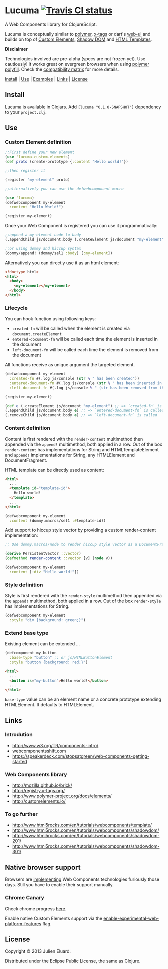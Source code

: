 # Lucuma [![Travis CI status](https://secure.travis-ci.org/jeluard/lucuma.png)](http://travis-ci.org/#!/jeluard/lucuma/builds)

A Web Components library for ClojureScript.

Lucuma is conceptually similar to [polymer](http://www.polymer-project.org/), [x-tags](http://www.x-tags.org/) or dart's [web-ui](https://www.dartlang.org/articles/web-ui/) and builds on top of [Custom Elements](https://dvcs.w3.org/hg/webcomponents/raw-file/tip/spec/custom/index.html), [Shadow DOM](https://dvcs.w3.org/hg/webcomponents/raw-file/tip/spec/shadow/index.html) and [HTML Templates](https://dvcs.w3.org/hg/webcomponents/raw-file/tip/spec/templates/index.html).

__Disclaimer__

Technologies involved are pre-alpha (specs are not frozen yet). Use cautiously! It works great on evergreen browsers when using [polymer polyfill](http://www.polymer-project.org/getting-the-code.html).
Check the [compatibility matrix](http://www.polymer-project.org/compatibility.html) for more details.

[Install](#install) | [Use](#use) | [Examples](/examples) | [Links](#links) | [License](#license)

## Install

Lucuma is available in Clojars. Add `[lucuma "0.1.0-SNAPSHOT"]` dependency to your `project.clj`.

## Use

### Custom Element definition

```clojure
;;First define your new element
(use 'lucuma.custom-elements)
(def proto (create-prototype {:content "Hello world!"})

;;then register it

(register "my-element" proto)

;;alternatively you can use the defwebcomponent macro

(use 'lucuma)
(defwebcomponent my-element
  :content "Hello World!")

(register my-element)
```

Once your Web Component is registered you can use it programmatically:

```clojure
;;append a my-element node to body
(.appendChild js/document.body (.createElement js/document "my-element"))

;;or using dommy and hiccup syntax
(dommy/append! (dommy/sel1 :body) [:my-element])
```

Alternatively you can directly use it as an html element:

```html
<!doctype html>
<html>
  <body>
    <my-element></my-element>
  </body>
</html>
```

### Lifecycle

You can hook function using following keys:

* `created-fn` will be called when the element is created via `document.createElement`
* `entered-document-fn` will be called each time the element is inserted in the document
* `left-document-fn` will be called each time the element is removed from the document

All functions receive as unique argument the targeted element.

```clojure
(defwebcomponent my-element
  :created-fn #(.log js/console (str % " has been created"))
  :entered-document-fn #(.log js/console (str % " has been inserted in the document"))
  :left-document-fn #(.log js/console % " (str has been removed from the document")))

(register my-element)

(def e (.createElement js/document "my-element") ;; => `created-fn` is called
(.appendChild js/document.body e) ;; => `entered-document-fn` is called
(.removeChild js/document.body e) ;; => `left-document-fn` is called
```

### Content definition

Content is first rendered with the `render-content` multimethod then appended via the `append!` multimethod, both applied in a row.
Out of the box `render-content` has implementations for String and HTMLTemplateElement and `append!` implementations for String, any HTMLElement and DocumentFragment.

HTML template can be directly used as content:

```html
<html>
  ...
  <template id="template-id">
    Hello world!
  </template>
  ...
</html>
```

```clojure
(defwebcomponent my-element
  :content (dommy.macros/sel1 :#template-id))
```

Add support to hiccup style vector by providing a custom render-content implementation:

```clojure
;; Use dommy.macros/node to render hiccup style vector as a DocumentFragment.

(derive PersistentVector ::vector)
(defmethod render-content ::vector [v] (node v))

(defwebcomponent my-element
  :content [:div "Hello world!"])
```

### Style definition

Style is first rendered with the `render-style` multimethod then appended via the `append!` multimethod, both applied in a row.
Out of the box `render-style` has implementations for String.

```clojure
(defwebcomponent my-element
  :style "div {background: green;}")
```

### Extend base type

Existing element can be extended ...

```clojure
(defcomponent my-button
  :base-type "button" ;; or js/HTMLButtonElement
  :style "button {background: red;}")
```

```html
<html>
  ...
  <button is="my-button">Hello world!</button>
  ...
</html>
```

`base-type` value can be an element name or a concrete prototype extending HTMLElement. It defaults to HTMLElement.

## Links

### Introdution

* http://www.w3.org/TR/components-intro/
* webcomponentsshift.com
* https://speakerdeck.com/stopsatgreen/web-components-getting-started

### Web Components library

* http://mozilla.github.io/brick/
* http://registry.x-tags.org/
* http://www.polymer-project.org/docs/elements/
* http://customelements.io/

### To go further

* http://www.html5rocks.com/en/tutorials/webcomponents/template/
* http://www.html5rocks.com/en/tutorials/webcomponents/shadowdom/
* http://www.html5rocks.com/en/tutorials/webcomponents/shadowdom-201/
* http://www.html5rocks.com/en/tutorials/webcomponents/shadowdom-301/

## Native browser support

Browsers are [implementing](http://jonrimmer.github.io/are-we-componentized-yet/) Web Components technologies furiously those days. Still you have to enable their support manually.

### Chrome Canary

Check chrome progress [here](http://www.chromestatus.com/features).

Enable native Custom Elements support via the [enable-experimental-web-platform-features](chrome://flags/#enable-experimental-web-platform-features) flag.


## License

Copyright © 2013 Julien Eluard.

Distributed under the Eclipse Public License, the same as Clojure.
